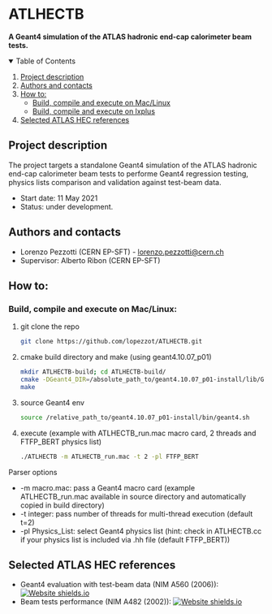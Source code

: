 # ATLHECTB
**A Geant4 simulation of the ATLAS hadronic end-cap calorimeter beam tests.**

<!-- TABLE OF CONTENTS -->
<details open="open">
  <summary>Table of Contents</summary>
  <ol>
    <li><a href="#Project description">Project description</a></li>
    <li><a href="#Authors and contacts">Authors and contacts</a></li>
    <li>
      <a href="#How to:">How to:</a>
      <ul>
        <li><a href="#Build, compile and execute on Mac/Linux">Build, compile and execute on Mac/Linux</a></li>
        <li><a href="#Build, compile and execute on lxplus">Build, compile and execute on lxplus</a></li>
      </ul>
    </li>
    <li><a href="#selected-atlas-hec-references">Selected ATLAS HEC references</a></li>
  </ol>                                           
</details>

<!--Project desription-->
## Project description
The project targets a standalone Geant4 simulation of the ATLAS hadronic end-cap calorimeter beam tests to performe Geant4 regression testing, physics lists comparison and validation against test-beam data. 
- Start date: 11 May 2021 
- Status: under development. 

<!--Authors and contacts-->
## Authors and contacts
- Lorenzo Pezzotti (CERN EP-SFT) - lorenzo.pezzotti@cern.ch 
- Supervisor: Alberto Ribon (CERN EP-SFT)

<!--How to:-->
## How to:

### Build, compile and execute on Mac/Linux:
1. git clone the repo
   ```sh
   git clone https://github.com/lopezzot/ATLHECTB.git
   ```
2. cmake build directory and make (using geant4.10.07_p01)
   ```sh
   mkdir ATLHECTB-build; cd ATLHECTB-build/
   cmake -DGeant4_DIR=/absolute_path_to/geant4.10.07_p01-install/lib/Geant4-10.7.1/ relative_path_to/ATLHECTB/
   make
   ```
3. source Geant4 env
   ```sh
   source /relative_path_to/geant4.10.07_p01-install/bin/geant4.sh
   ```
4. execute (example with ATLHECTB_run.mac macro card, 2 threads and FTFP_BERT physics list)
   ```sh
   ./ATLHECTB -m ATLHECTB_run.mac -t 2 -pl FTFP_BERT
   ```
Parser options
   * -m macro.mac: pass a Geant4 macro card (example ATLHECTB_run.mac available in source directory and automatically copied in build directory) 
   * -t integer: pass number of threads for multi-thread execution (default t=2)
   * -pl Physics_List: select Geant4 physics list (hint: check in ATLHECTB.cc if your physics list is included via .hh file (default FTFP_BERT))

<!--Selected ATLAS HEC references-->
## Selected ATLAS HEC references
- Geant4 evaluation with test-beam data (NIM A560 (2006)):  [![Website shields.io](https://img.shields.io/website-up-down-green-red/http/shields.io.svg)](https://www.sciencedirect.com/science/article/pii/S0168900205026835)
- Beam tests performance (NIM A482 (2002)): [![Website shields.io](https://img.shields.io/website-up-down-green-red/http/shields.io.svg)](https://www.sciencedirect.com/science/article/pii/S0168900201013389)
